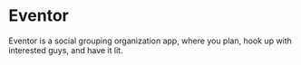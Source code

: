 # Eventor
Eventor is a social grouping organization app, where you plan, hook up with interested guys, and have it lit.
